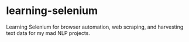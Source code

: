 # learning-selenium
Learning Selenium for browser automation, web scraping, and harvesting text data for my mad NLP projects. 
